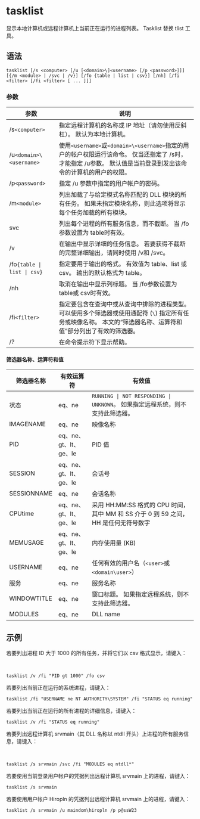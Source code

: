 # tasklist

显示本地计算机或远程计算机上当前正在运行的进程列表。 Tasklist 替换 tlist 工具。

## 语法

```
tasklist [/s <computer> [/u [<domain>\]<username> [/p <password>]]] [{/m <module> | /svc | /v}] [/fo {table | list | csv}] [/nh] [/fi <filter> [/fi <filter> [ ... ]]]
```

### 参数

|参数|说明|
| -------| --------------------------------------------------------------------------------------------------------------------------------------------------------------------|
|/s`<computer>`​|指定远程计算机的名称或 IP 地址（请勿使用反斜杠）。 默认为本地计算机。|
|/u`<domain>\<username>`​|使用`<username>`​或`<domain>\<username>`​指定的用户的帐户权限运行该命令。 仅当还指定了 /s时，才能指定 /u参数。 默认值是当前登录到发出该命令的计算机的用户的权限。|
|/p`<password>`​|指定 /u 参数中指定的用户帐户的密码。|
|/m`<module>`​|列出加载了与给定模式名称匹配的 DLL 模块的所有任务。 如果未指定模块名称，则此选项将显示每个任务加载的所有模块。|
|svc|列出每个进程的所有服务信息，而不截断。 当 /fo参数设置为 table时有效。|
|/v|在输出中显示详细的任务信息。 若要获得不截断的完整详细输出，请同时使用 /v和 /svc。|
|/fo`{table \| list \| csv}`​|指定要用于输出的格式。 有效值为 table、list 或 csv。 输出的默认格式为 table。|
|/nh|取消在输出中显示列标题。 当 /fo参数设置为 table或 csv时有效。|
|/fi`<filter>`​|指定要包含在查询中或从查询中排除的进程类型。 可以使用多个筛选器或使用通配符 (`\`​) 指定所有任务或映像名称。 本文的“筛选器名称、运算符和值”部分列出了有效的筛选器。|
|/?|在命令提示符下显示帮助。|

#### 筛选器名称、运算符和值

|筛选器名称|有效运算符|有效值|
| -------------| ------------------------| -------------------------------------------------------------------------------------|
|状态|eq、ne|​`RUNNING \| NOT RESPONDING \| UNKNOWN`​。 如果指定远程系统，则不支持此筛选器。|
|IMAGENAME|eq、ne|映像名称|
|PID|eq、ne、gt、lt、ge、le|PID 值|
|SESSION|eq、ne、gt、lt、ge、le|会话号|
|SESSIONNAME|eq、ne|会话名称|
|CPUtime|eq、ne、gt、lt、ge、le|采用 HH:MM:SS 格式的 CPU 时间，其中 MM 和 SS 介于 0 到 59 之间，HH 是任何无符号数字|
|MEMUSAGE|eq、ne、gt、lt、ge、le|内存使用量 (KB)|
|USERNAME|eq、ne|任何有效的用户名（`<user>`​或`<domain\user>`​）|
|服务|eq、ne|服务名称|
|WINDOWTITLE|eq、ne|窗口标题。 如果指定远程系统，则不支持此筛选器。|
|MODULES|eq、ne|DLL name|

## 示例

若要列出进程 ID 大于 1000 的所有任务，并将它们以 csv 格式显示，请键入：

‍

```
tasklist /v /fi "PID gt 1000" /fo csv
```

若要列出当前正在运行的系统进程，请键入：

```
tasklist /fi "USERNAME ne NT AUTHORITY\SYSTEM" /fi "STATUS eq running"
```

若要列出当前正在运行的所有进程的详细信息，请键入：

```
tasklist /v /fi "STATUS eq running"
```

若要列出远程计算机 srvmain（其 DLL 名称以 ntdll 开头）上进程的所有服务信息，请键入：

‍

```
tasklist /s srvmain /svc /fi "MODULES eq ntdll*"
```

若要使用当前登录用户帐户的凭据列出远程计算机 srvmain 上的进程，请键入：

```
tasklist /s srvmain
```

若要使用用户帐户 Hiropln 的凭据列出远程计算机 srvmain 上的进程，请键入：

```
tasklist /s srvmain /u maindom\hiropln /p p@ssW23
```

‍
